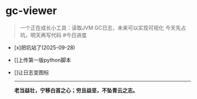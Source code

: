 # gc-viewer
>一个正在成长小工具：读取JVM GC日志，未来可以实现可视化
>今天先占坑，明天再写代码
#今日进度
- [x]把坑站了(2025-09-28)
- []上传第一版python脚本
- []让日志变图标

  ---
  **老当益壮，宁移白首之心；穷且益坚，不坠青云之志。**
